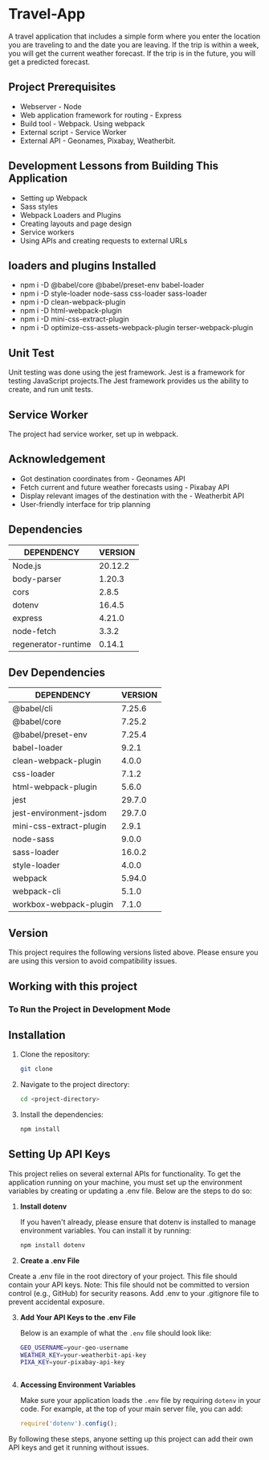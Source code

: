 # Travel-App
A travel application that includes a simple form where you enter the location you are traveling to and the date you are leaving. If the trip is within a week, you will get the current weather forecast. If the trip is in the future, you will get a predicted forecast. 

## Project Prerequisites
- Webserver - Node
- Web application framework for routing - Express
- Build tool - Webpack. Using webpack
- External script - Service Worker
- External API - Geonames, Pixabay, Weatherbit.

## Development Lessons from Building This Application
- Setting up Webpack
- Sass styles
- Webpack Loaders and Plugins
- Creating layouts and page design
- Service workers
- Using APIs and creating requests to external URLs

## loaders and plugins Installed 
- npm i -D @babel/core @babel/preset-env babel-loader
- npm i -D style-loader node-sass css-loader sass-loader
- npm i -D clean-webpack-plugin
- npm i -D html-webpack-plugin
- npm i -D mini-css-extract-plugin
- npm i -D optimize-css-assets-webpack-plugin terser-webpack-plugin

## Unit Test
Unit testing was done using the jest framework. Jest is a framework for testing JavaScript projects.The Jest framework provides us the ability to create, and run unit tests.

## Service Worker
The project had service worker, set up in webpack. 

## Acknowledgement
- Got destination coordinates from - Geonames API
- Fetch current and future weather forecasts using - Pixabay API
- Display relevant images of the destination with the - Weatherbit API
- User-friendly interface for trip planning




## Dependencies
| DEPENDENCY | VERSION |
|----------|----------|
| Node.js | 20.12.2 | 
| body-parser | 1.20.3| 
| cors | 2.8.5 | 
| dotenv | 16.4.5 | 
| express| 4.21.0 | 
| node-fetch | 3.3.2 | 
| regenerator-runtime| 0.14.1 | 

## Dev Dependencies
| DEPENDENCY | VERSION |
|----------|----------|
| @babel/cli | 7.25.6 | 
| @babel/core | 7.25.2| 
| @babel/preset-env | 7.25.4 | 
| babel-loader | 9.2.1 | 
| clean-webpack-plugin| 4.0.0 | 
| css-loader | 7.1.2 | 
| html-webpack-plugin| 5.6.0 | 
| jest | 29.7.0 | 
| jest-environment-jsdom| 29.7.0 | 
| mini-css-extract-plugin | 2.9.1 | 
| node-sass|9.0.0 | 
| sass-loader| 16.0.2 | 
| style-loader | 4.0.0 | 
| webpack| 5.94.0 | 
| webpack-cli | 5.1.0 | 
| workbox-webpack-plugin|7.1.0 | 

## Version
This project requires the following versions listed above. Please ensure you are using this version to avoid compatibility issues.

## Working with this project

### To Run the Project in Development Mode

## Installation

1. Clone the repository:
   ```bash
   git clone

2. Navigate to the project directory:
   ```bash
   cd <project-directory>

3. Install the dependencies:
    ```bash
    npm install

## Setting Up API Keys

This project relies on several external APIs for functionality. To get the application running on your machine, you must set up the environment variables by creating or updating a .env file. Below are the steps to do so:

1. **Install dotenv**

   If you haven't already, please ensure that dotenv is installed to manage environment variables. You can install it by running:

   ```bash
   npm install dotenv

2. **Create a .env File**

Create a .env file in the root directory of your project. This file should contain your API keys.
Note: This file should not be committed to version control (e.g., GitHub) for security reasons. Add .env to your .gitignore file to prevent accidental exposure.

3. **Add Your API Keys to the .env File**

   Below is an example of what the `.env` file should look like:

   ```bash
   GEO_USERNAME=your-geo-username
   WEATHER_KEY=your-weatherbit-api-key
   PIXA_KEY=your-pixabay-api-key



4. **Accessing Environment Variables**

   Make sure your application loads the `.env` file by requiring `dotenv` in your code. For example, at the top of your main server file, you can add:

   ```javascript
   require('dotenv').config();

By following these steps, anyone setting up this project can add their own API keys and get it running without issues.

















